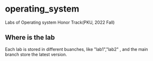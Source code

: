 # operating_system
Labs of Operating system Honor Track(PKU, 2022 Fall)

## Where is the lab

Each lab is stored in different buanches, like "lab1","lab2" , and the main branch store the latest version.

